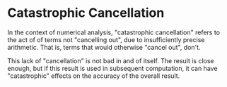 # Catastrophic Cancellation

In the context of numerical analysis, "catastrophic cancellation" refers to the
act of of terms not "cancelling out", due to insufficiently precise arithmetic.
That is, terms that would otherwise "cancel out", don't.

This lack of "cancellation" is not bad in and of itself. The result is close
enough, but if this result is used in subsequent computation, it can have
"catastrophic" effects on the accuracy of the overall result.
